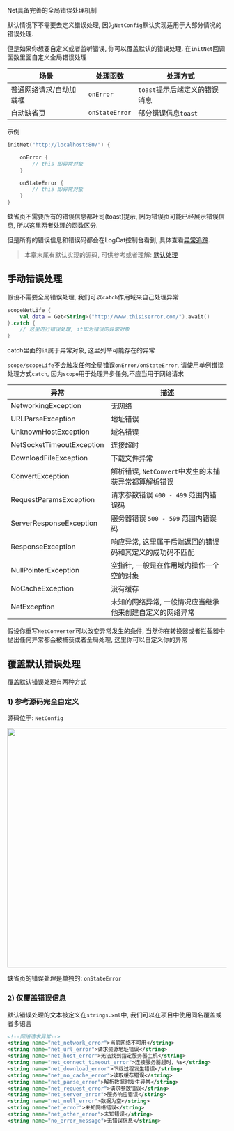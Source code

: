 Net具备完善的全局错误处理机制 <br>

默认情况下不需要去定义错误处理, 因为`NetConfig`默认实现适用于大部分情况的错误处理.

但是如果你想要自定义或者监听错误, 你可以覆盖默认的错误处理.  在`initNet`回调函数里面自定义全局错误处理

|场景|处理函数|处理方式|
|-|-|-|
|普通网络请求/自动加载框|`onError`|`toast`提示后端定义的错误消息|
|自动缺省页|`onStateError`|部分错误信息`toast`|

示例

```kotlin
initNet("http://localhost:80/") {

    onError {
        // this 即异常对象
    }

    onStateError {
        // this 即异常对象
    }
}
```

缺省页不需要所有的错误信息都吐司(toast)提示, 因为错误页可能已经展示错误信息, 所以这里两者处理的函数区分.

但是所有的错误信息和错误码都会在LogCat控制台看到, 具体查看[异常追踪](exception-track.md).

> 本章末尾有默认实现的源码, 可供参考或者理解: [默认处理](#_2)


## 手动错误处理

假设不需要全局错误处理, 我们可以`catch`作用域来自己处理异常

```kotlin
scopeNetLife {
    val data = Get<String>("http://www.thisiserror.com/").await()
}.catch {
    // 这里进行错误处理, it即为错误的异常对象
}
```

catch里面的`it`属于异常对象, 这里列举可能存在的异常

`scope/scopeLife`不会触发任何全局错误`onError/onStateError`, 请使用单例错误处理方式`catch`, 因为`scope`用于处理异步任务,不应当用于网络请求



| 异常 | 描述 |
|-|-|
| NetworkingException | 无网络 |
| URLParseException | 地址错误 |
| UnknownHostException | 域名错误 |
| NetSocketTimeoutException | 连接超时 |
| DownloadFileException | 下载文件异常 |
| ConvertException | 解析错误, `NetConvert`中发生的未捕获异常都算解析错误 |
| RequestParamsException | 请求参数错误 `400 - 499` 范围内错误码 |
| ServerResponseException | 服务器错误 `500 - 599` 范围内错误码 |
| ResponseException | 响应异常, 这里属于后端返回的错误码和其定义的成功码不匹配 |
| NullPointerException | 空指针, 一般是在作用域内操作一个空的对象 |
| NoCacheException | 没有缓存 |
| NetException | 未知的网络异常, 一般情况应当继承他来创建自定义的网络异常 |

假设你重写`NetConverter`可以改变异常发生的条件, 当然你在转换器或者拦截器中抛出任何异常都会被捕获或者全局处理, 这里你可以自定义你的异常


## 覆盖默认错误处理

覆盖默认错误处理有两种方式

### 1) 参考源码完全自定义

源码位于: `NetConfig`

<img src="https://i.imgur.com/3Zf9CwT.png" width="550"/>

缺省页的错误处理是单独的: `onStateError`

### 2)  仅覆盖错误信息

默认错误处理的文本被定义在`strings.xml`中, 我们可以在项目中使用同名覆盖或者多语言
```xml
<!--网络请求异常-->
<string name="net_network_error">当前网络不可用</string>
<string name="net_url_error">请求资源地址错误</string>
<string name="net_host_error">无法找到指定服务器主机</string>
<string name="net_connect_timeout_error">连接服务器超时，%s</string>
<string name="net_download_error">下载过程发生错误</string>
<string name="net_no_cache_error">读取缓存错误</string>
<string name="net_parse_error">解析数据时发生异常</string>
<string name="net_request_error">请求参数错误</string>
<string name="net_server_error">服务响应错误</string>
<string name="net_null_error">数据为空</string>
<string name="net_error">未知网络错误</string>
<string name="net_other_error">未知错误</string>
<string name="no_error_message">无错误信息</string>
```